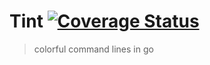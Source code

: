 # Tint [![Coverage Status](https://img.shields.io/coveralls/jwaldrip/tint.svg)](https://coveralls.io/r/jwaldrip/tint?branch=master)
> colorful command lines in go

